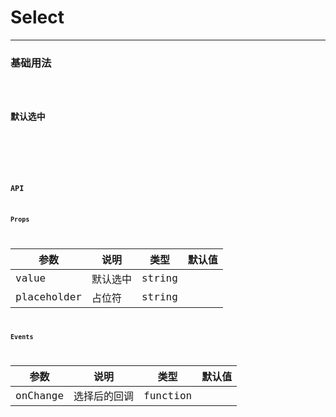 # Select

---

### 基础用法

<code hideActions='["CSB","EXTERNAL"]' src="./basic.tsx" />

### 默认选中

<code hideActions='["CSB","EXTERNAL"]' src="./checked.tsx" />

<br/>

### API

#### Props

| 参数        | 说明     | 类型   | 默认值 |
| ----------- | -------- | ------ | ------ |
| value       | 默认选中 | string |        |
| placeholder | 占位符   | string |        |

#### Events

| 参数     | 说明         | 类型     | 默认值 |
| -------- | ------------ | -------- | ------ |
| onChange | 选择后的回调 | function |        |
